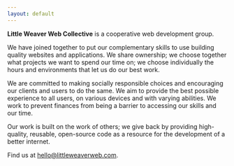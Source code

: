 ```yaml
---
layout: default
---
```


<strong class="co-name">Little Weaver Web Collective</strong> is a cooperative web development group.

We have joined together to put our complementary skills to use building quality websites and applications. We share ownership; we choose together what projects we want to spend our time on; we choose individually the hours and environments that let us do our best work.

We are committed to making socially responsible choices and encouraging our clients and users to do the same. We aim to provide the best possible experience to all users, on various devices and with varying abilities. We work to prevent finances from being a barrier to accessing our skills and our time.

Our work is built on the work of others; we give back by providing high-quality, reusable, open-source code as a resource for the development of a better internet.

Find us at <a href="mailto:hello@littleweaverweb.com">hello@littleweaverweb.com</a>.
